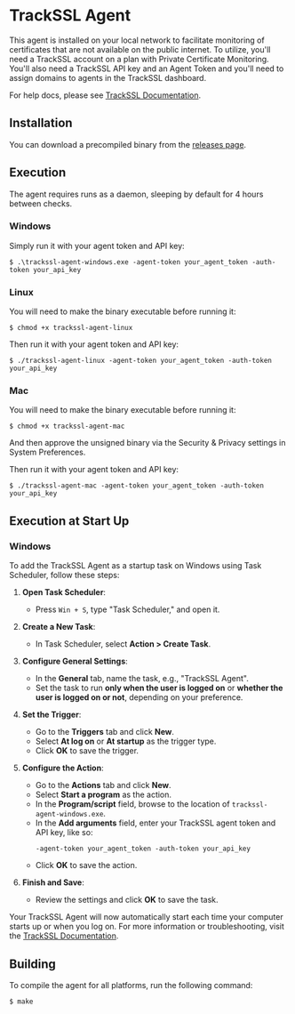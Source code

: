 # TrackSSL Agent

This agent is installed on your local network to facilitate monitoring of
certificates that are not available on the public internet. To utilize, you'll
need a TrackSSL account on a plan with Private Certificate Monitoring. You'll
also need a TrackSSL API key and an Agent Token and you'll need to assign
domains to agents in the TrackSSL dashboard.

For help docs, please see [TrackSSL Documentation](https://trackssl.com/help/).

## Installation

You can download a precompiled binary from the
[releases page](https://github.com/nimbleind/trackssl-agent/releases).

## Execution

The agent requires runs as a daemon, sleeping by default for 4 hours between checks.

### Windows

Simply run it with your agent token and API key:

```
$ .\trackssl-agent-windows.exe -agent-token your_agent_token -auth-token your_api_key
```

### Linux

You will need to make the binary executable before running it:

```
$ chmod +x trackssl-agent-linux
```

Then run it with your agent token and API key:

```
$ ./trackssl-agent-linux -agent-token your_agent_token -auth-token your_api_key
```

### Mac

You will need to make the binary executable before running it:

```
$ chmod +x trackssl-agent-mac
```

And then approve the unsigned binary via the Security & Privacy settings in System Preferences.

Then run it with your agent token and API key:

```
$ ./trackssl-agent-mac -agent-token your_agent_token -auth-token your_api_key
```

## Execution at Start Up

### Windows

To add the TrackSSL Agent as a startup task on Windows using Task Scheduler, follow these steps:

1. **Open Task Scheduler**:
   - Press `Win + S`, type "Task Scheduler," and open it.

2. **Create a New Task**:
   - In Task Scheduler, select **Action > Create Task**.

3. **Configure General Settings**:
   - In the **General** tab, name the task, e.g., "TrackSSL Agent".
   - Set the task to run **only when the user is logged on** or **whether the user is logged on or not**, depending on your preference.

4. **Set the Trigger**:
   - Go to the **Triggers** tab and click **New**.
   - Select **At log on** or **At startup** as the trigger type.
   - Click **OK** to save the trigger.

5. **Configure the Action**:
   - Go to the **Actions** tab and click **New**.
   - Select **Start a program** as the action.
   - In the **Program/script** field, browse to the location of `trackssl-agent-windows.exe`.
   - In the **Add arguments** field, enter your TrackSSL agent token and API key, like so:
     ```
     -agent-token your_agent_token -auth-token your_api_key
     ```
   - Click **OK** to save the action.

6. **Finish and Save**:
   - Review the settings and click **OK** to save the task.

Your TrackSSL Agent will now automatically start each time your computer starts up or when you log on. For more information or troubleshooting, visit the [TrackSSL Documentation](https://trackssl.com/help/).

## Building

To compile the agent for all platforms, run the following command:

```
$ make
```

